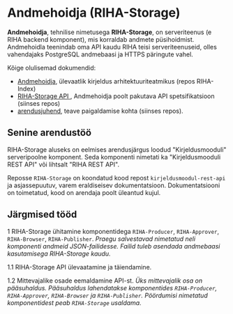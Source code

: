 # Andmehoidja (RIHA-Storage)

__Andmehoidja__,  tehnilise nimetusega __RIHA-Storage__, on serveriteenus (e RIHA backend komponent), mis korraldab andmete püsihoidmist. Andmehoidla teenindab oma API kaudu RIHA teisi serveriteenuseid, olles vahendajaks PostgreSQL andmebaasi ja HTTPS päringute vahel.

Kõige olulisemad dokumendid:

- [Andmehoidja](https://arhitektuur.riha.ee/Andmehoidja), ülevaatlik kirjeldus arhitektuuriteatmikus (repos RIHA-Index)
- [RIHA-Storage API ](docs/RIHA-Storage-API.md), Andmehoidja poolt pakutava API spetsifikatsioon (siinses repos)
- [arendusjuhend](docs/Arendusjuhend), teave paigaldamise kohta (siinses repos).

## Senine arendustöö

RIHA-Storage aluseks on eelmises arendusjärgus loodud "Kirjeldusmooduli" serveripoolne komponent. Seda komponenti nimetati ka "Kirjeldusmooduli REST API" või lihtsalt "RIHA REST API".

Reposse `RIHA-Storage` on koondatud kood repost `kirjeldusmoodul-rest-api` ja asjassepuutuv, varem eraldiseisev dokumentatsioon. Dokumentatsiooni on toimetatud, kood on arendaja poolt üleantud kujul.

## Järgmised tööd 

1 RIHA-Storage ühitamine komponentidega `RIHA-Producer`, `RIHA-Approver`, `RIHA-Browser`, `RIHA-Publisher`. _Praegu salvestavad nimetatud neli komponenti andmeid JSON-failidesse. Failid tuleb asendada andmebaasi kasutamisega RIHA-Storage kaudu._

1.1 RIHA-Storage API ülevaatamine ja täiendamine.

1.2 Mittevajalike osade eemaldamine API-st. _Üks mittevajalik osa on pääsuhaldus. Pääsuhaldus lahendatakse komponentides `RIHA-Producer`, `RIHA-Approver`, `RIHA-Browser` ja `RIHA-Publisher`. Pöördumisi nimetatud komponentidest peab `RIHA-Storage` usaldama._ 




